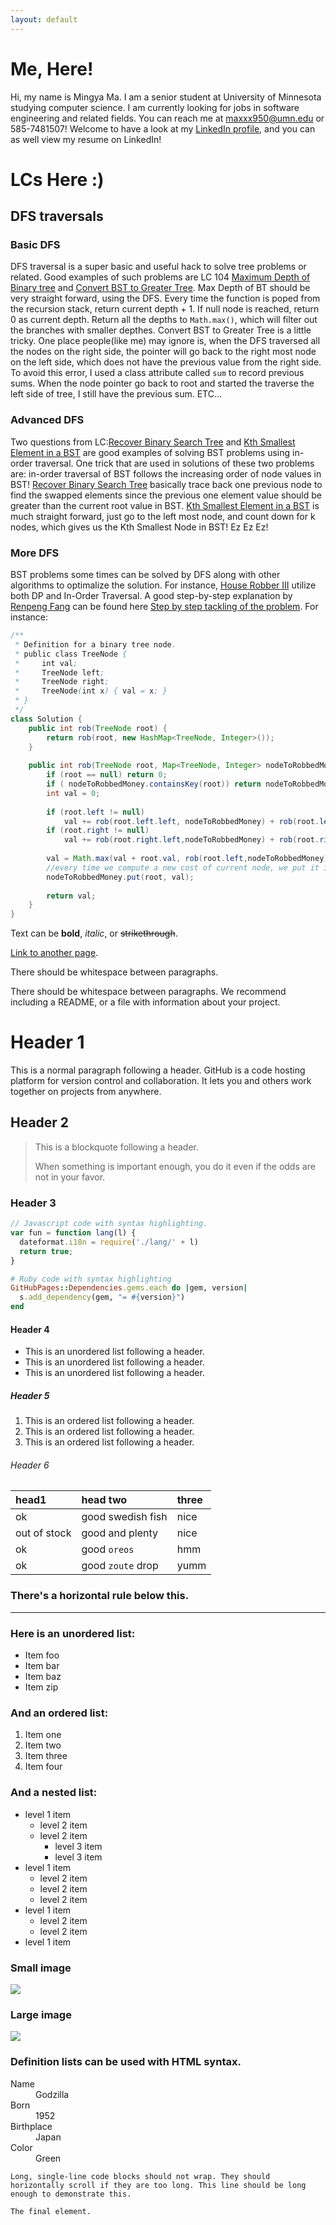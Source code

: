 ```yaml
---
layout: default
---
```

# [](#header-1)Me, Here!

Hi, my name is Mingya Ma. I am a senior student at University of Minnesota studying computer science. I am currently looking for jobs in software engineering and related fields. You can reach  me at maxxx950@umn.edu or 585-7481507! Welcome to have a look at my [LinkedIn profile](https://www.linkedin.com/in/mingya-m-273317a1), and you can as well view my resume on LinkedIn! 

# [](#header-1)LCs Here :) 

## [](#header-2) DFS traversals
### [](#header-3) Basic DFS
DFS traversal is a super basic and useful hack to solve tree problems or related. Good examples of such problems are LC 104 [Maximum Depth of Binary tree](https://leetcode.com/problems/maximum-depth-of-binary-tree/description/) and [Convert BST to Greater Tree](https://leetcode.com/problems/convert-bst-to-greater-tree/description/). Max Depth of BT should be very straight forward, using the DFS. Every time the function is poped from the recursion stack, return current depth + 1. If null node is reached, return 0 as current depth. Return all the depths to ```Math.max()```, which will filter out the branches with smaller depthes. Convert BST to Greater Tree is a little tricky. One place people(like me) may ignore is, when the DFS traversed all the nodes on the right side, the pointer will go back to the right most node on the left side, which does not have the previous value from the right side. To avoid this error, I used a class attribute called ```sum``` to record previous sums. When the node pointer go back to root and started the traverse the left side of tree, I still have the previous sum. ETC...
### [](#header-3) Advanced DFS
Two questions from LC:[Recover Binary Search Tree](https://leetcode.com/problems/recover-binary-search-tree/) and [Kth Smallest Element in a BST](https://leetcode.com/problems/kth-smallest-element-in-a-bst/discuss/) are good examples of solving BST problems using in-order traversal. One trick that are used in solutions of these two problems are: in-order traversal of BST follows the increasing order of node values in BST! [Recover Binary Search Tree](https://leetcode.com/problems/recover-binary-search-tree/) basically trace back one previous node to find the swapped elements since the previous one element value should be greater than the current root value in BST. [Kth Smallest Element in a BST](https://leetcode.com/problems/kth-smallest-element-in-a-bst/discuss/) is much straight forward, just go to the left most node, and count down for k nodes, which gives us the Kth Smallest Node in BST! Ez Ez Ez! 
### [](#header-3) More DFS
BST problems some times can be solved by DFS along with other algorithms to optimalize the solution. For instance, [House Robber III](https://leetcode.com/problems/house-robber-iii/discuss/) utilize both DP and In-Order Traversal. A good step-by-step explanation by [Renpeng Fang](https://discuss.leetcode.com/user/fun4leetcode) can be found here [Step by step tackling of the problem](https://discuss.leetcode.com/topic/39834/step-by-step-tackling-of-the-problem).
For instance:
```java
/**
 * Definition for a binary tree node.
 * public class TreeNode {
 *     int val;
 *     TreeNode left;
 *     TreeNode right;
 *     TreeNode(int x) { val = x; }
 * }
 */
class Solution {    
    public int rob(TreeNode root) {
        return rob(root, new HashMap<TreeNode, Integer>());
    }
    
    public int rob(TreeNode root, Map<TreeNode, Integer> nodeToRobbedMoney) {
        if (root == null) return 0;
        if ( nodeToRobbedMoney.containsKey(root)) return nodeToRobbedMoney.get(root);
        int val = 0;
        
        if (root.left != null) 
            val += rob(root.left.left, nodeToRobbedMoney) + rob(root.left.right, nodeToRobbedMoney);
        if (root.right != null) 
            val += rob(root.right.left,nodeToRobbedMoney) + rob(root.right.right,nodeToRobbedMoney);
        
        val = Math.max(val + root.val, rob(root.left,nodeToRobbedMoney) + rob(root.right,nodeToRobbedMoney));
        //every time we compute a new cost of current node, we put it in the map. 
        nodeToRobbedMoney.put(root, val);
        
        return val;
    }
}
```

Text can be **bold**, _italic_, or ~~strikethrough~~.

[Link to another page](another-page).

There should be whitespace between paragraphs.

There should be whitespace between paragraphs. We recommend including a README, or a file with information about your project.

# [](#header-1)Header 1

This is a normal paragraph following a header. GitHub is a code hosting platform for version control and collaboration. It lets you and others work together on projects from anywhere.

## [](#header-2)Header 2

> This is a blockquote following a header.
>
> When something is important enough, you do it even if the odds are not in your favor.

### [](#header-3)Header 3

```js
// Javascript code with syntax highlighting.
var fun = function lang(l) {
  dateformat.i18n = require('./lang/' + l)
  return true;
}
```

```ruby
# Ruby code with syntax highlighting
GitHubPages::Dependencies.gems.each do |gem, version|
  s.add_dependency(gem, "= #{version}")
end
```

#### [](#header-4)Header 4

*   This is an unordered list following a header.
*   This is an unordered list following a header.
*   This is an unordered list following a header.

##### [](#header-5)Header 5

1.  This is an ordered list following a header.
2.  This is an ordered list following a header.
3.  This is an ordered list following a header.

###### [](#header-6)Header 6

| head1        | head two          | three |
|:-------------|:------------------|:------|
| ok           | good swedish fish | nice  |
| out of stock | good and plenty   | nice  |
| ok           | good `oreos`      | hmm   |
| ok           | good `zoute` drop | yumm  |

### There's a horizontal rule below this.

* * *

### Here is an unordered list:

*   Item foo
*   Item bar
*   Item baz
*   Item zip

### And an ordered list:

1.  Item one
1.  Item two
1.  Item three
1.  Item four

### And a nested list:

- level 1 item
  - level 2 item
  - level 2 item
    - level 3 item
    - level 3 item
- level 1 item
  - level 2 item
  - level 2 item
  - level 2 item
- level 1 item
  - level 2 item
  - level 2 item
- level 1 item

### Small image

![](https://assets-cdn.github.com/images/icons/emoji/octocat.png)

### Large image

![](https://guides.github.com/activities/hello-world/branching.png)


### Definition lists can be used with HTML syntax.

<dl>
<dt>Name</dt>
<dd>Godzilla</dd>
<dt>Born</dt>
<dd>1952</dd>
<dt>Birthplace</dt>
<dd>Japan</dd>
<dt>Color</dt>
<dd>Green</dd>
</dl>

```
Long, single-line code blocks should not wrap. They should horizontally scroll if they are too long. This line should be long enough to demonstrate this.
```

```
The final element.
```
